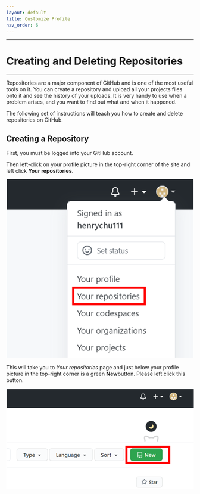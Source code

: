 ```yaml
---
layout: default
title: Customize Profile
nav_order: 6
---
```


---
# Creating and Deleting Repositories

---

Repositories are a major component of GitHub and is one of the most useful tools on it. You can create a repository and upload all your projects files onto it and see the history of your uploads. It is very handy to use when a problem arises, and you want to find out what and when it happened.

The following set of instructions will teach you how to create and delete repositories on GitHub.


## Creating a Repository

First, you must be logged into your GitHub account.

Then left-click on your profile picture in the top-right corner of the site and left click **Your repositories**.

!["Accessing Your Repositories Page"](https://github.com/orion13579/COMM-2216-SetE-Group6/blob/gh-pages/assets/images/Your%20Repositories.png?raw=true)

This will take you to *Your repositories* page and just below your profile picture in the top-right corner is a green **New**button. Please left click this button.

!["New button on Your repositories page"](https://github.com/orion13579/COMM-2216-SetE-Group6/blob/gh-pages/assets/images/New%20Repositories.png?raw=true)

